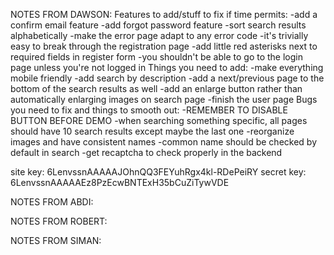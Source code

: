 NOTES FROM DAWSON:
    Features to add/stuff to fix if time permits:
            -add a confirm email feature
            -add forgot password feature
            -sort search results alphabetically
            -make the error page adapt to any error code
            -it's trivially easy to break through the registration page
            -add little red asterisks next to required fields in register form
            -you shouldn't be able to go to the login page unless you're not logged in
    Things you need to add:
        -make everything mobile friendly
        -add search by description
        -add a next/previous page to the bottom of the search results as well
        -add an enlarge button rather than automatically enlarging images on search page
        -finish the user page
    Bugs you need to fix and things to smooth out:
        -REMEMBER TO DISABLE BUTTON BEFORE DEMO
        -when searching something specific, all pages should have 10 search results except maybe the last one
        -reorganize images and have consistent names
        -common name should be checked by default in search
        -get recaptcha to check properly in the backend

site key: 6LenvssnAAAAAJOhnQQ3FEYuhRgx4kl-RDePeiRY
secret key: 6LenvssnAAAAAEz8PzEcwBNTExH35bCuZiTywVDE

NOTES FROM ABDI:

NOTES FROM ROBERT:

NOTES FROM SIMAN: